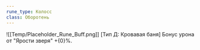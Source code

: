 ```yaml
---
rune_type: Колосс
class: Оборотень
---
```

![[Temp/Placeholder_Rune_Buff.png]]
[Тип Д: Кровавая баня] Бонус урона от "Ярости зверя" +{0}%.

